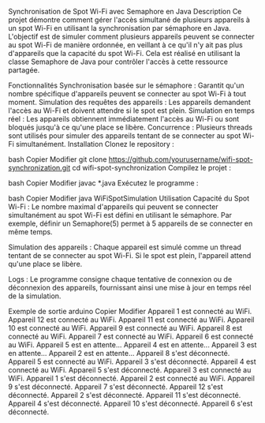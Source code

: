 Synchronisation de Spot Wi-Fi avec Semaphore en Java
Description
Ce projet démontre comment gérer l'accès simultané de plusieurs appareils à un spot Wi-Fi en utilisant la synchronisation par sémaphore en Java. L'objectif est de simuler comment plusieurs appareils peuvent se connecter au spot Wi-Fi de manière ordonnée, en veillant à ce qu'il n'y ait pas plus d'appareils que la capacité du spot Wi-Fi. Cela est réalisé en utilisant la classe Semaphore de Java pour contrôler l'accès à cette ressource partagée.

Fonctionnalités
Synchronisation basée sur le sémaphore : Garantit qu'un nombre spécifique d'appareils peuvent se connecter au spot Wi-Fi à tout moment.
Simulation des requêtes des appareils : Les appareils demandent l'accès au Wi-Fi et doivent attendre si le spot est plein.
Simulation en temps réel : Les appareils obtiennent immédiatement l'accès au Wi-Fi ou sont bloqués jusqu'à ce qu'une place se libère.
Concurrence : Plusieurs threads sont utilisés pour simuler des appareils tentant de se connecter au spot Wi-Fi simultanément.
Installation
Clonez le repository :

bash
Copier
Modifier
git clone https://github.com/yourusername/wifi-spot-synchronization.git
cd wifi-spot-synchronization
Compilez le projet :

bash
Copier
Modifier
javac *.java
Exécutez le programme :

bash
Copier
Modifier
java WiFiSpotSimulation
Utilisation
Capacité du Spot Wi-Fi : Le nombre maximal d'appareils qui peuvent se connecter simultanément au spot Wi-Fi est défini en utilisant le sémaphore. Par exemple, définir un Semaphore(5) permet à 5 appareils de se connecter en même temps.

Simulation des appareils : Chaque appareil est simulé comme un thread tentant de se connecter au spot Wi-Fi. Si le spot est plein, l'appareil attend qu'une place se libère.

Logs : Le programme consigne chaque tentative de connexion ou de déconnexion des appareils, fournissant ainsi une mise à jour en temps réel de la simulation.

Exemple de sortie
arduino
Copier
Modifier
Appareil 1 est connecté au WiFi.
Appareil 12 est connecté au WiFi.
Appareil 11 est connecté au WiFi.
Appareil 10 est connecté au WiFi.
Appareil 9 est connecté au WiFi.
Appareil 8 est connecté au WiFi.
Appareil 7 est connecté au WiFi.
Appareil 6 est connecté au WiFi.
Appareil 5 est en attente...
Appareil 4 est en attente...
Appareil 3 est en attente...
Appareil 2 est en attente...
Appareil 8 s'est déconnecté.
Appareil 5 est connecté au WiFi.
Appareil 3 s'est déconnecté.
Appareil 4 est connecté au WiFi.
Appareil 5 s'est déconnecté.
Appareil 3 est connecté au WiFi.
Appareil 1 s'est déconnecté.
Appareil 2 est connecté au WiFi.
Appareil 9 s'est déconnecté.
Appareil 7 s'est déconnecté.
Appareil 12 s'est déconnecté.
Appareil 2 s'est déconnecté.
Appareil 11 s'est déconnecté.
Appareil 4 s'est déconnecté.
Appareil 10 s'est déconnecté.
Appareil 6 s'est déconnecté.
